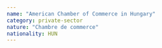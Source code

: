 ```yaml
---
name: "American Chamber of Commerce in Hungary"
category: private-sector
nature: "Chambre de commerce"
nationality: HUN
---
```

    